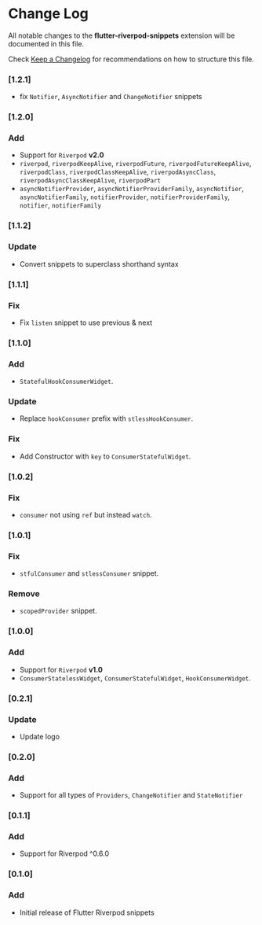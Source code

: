 # Change Log

All notable changes to the **flutter-riverpod-snippets** extension will be documented in this file.

Check [Keep a Changelog](http://keepachangelog.com/) for recommendations on how to structure this file.

### [1.2.1]
- fix `Notifier`, `AsyncNotifier` and `ChangeNotifier` snippets
### [1.2.0]

### Add
- Support for `Riverpod` **v2.0**
- `riverpod`, `riverpodKeepAlive`, `riverpodFuture`, `riverpodFutureKeepAlive`, `riverpodClass`, `riverpodClassKeepAlive`, `riverpodAsyncClass`, `riverpodAsyncClassKeepAlive`, `riverpodPart`
- `asyncNotifierProvider`, `asyncNotifierProviderFamily`, `asyncNotifier`, `asyncNotifierFamily`, `notifierProvider`, `notifierProviderFamily`, `notifier`, `notifierFamily`

### [1.1.2]

### Update

- Convert snippets to superclass shorthand syntax

### [1.1.1]

### Fix

- Fix `listen` snippet to use previous & next

### [1.1.0]

### Add

- `StatefulHookConsumerWidget`.

### Update

- Replace `hookConsumer` prefix with `stlessHookConsumer`.

### Fix

- Add Constructor with `key` to `ConsumerStatefulWidget`.

### [1.0.2]

### Fix

- `consumer` not using `ref` but instead `watch`.

### [1.0.1]

### Fix

- `stfulConsumer` and `stlessConsumer` snippet.

### Remove

- `scopedProvider` snippet.

### [1.0.0]

### Add

- Support for `Riverpod` **v1.0**
- `ConsumerStatelessWidget`, `ConsumerStatefulWidget`, `HookConsumerWidget`.

### [0.2.1]

### Update

- Update logo

### [0.2.0]

### Add

- Support for all types of `Providers`, `ChangeNotifier` and `StateNotifier`

### [0.1.1]

### Add

- Support for Riverpod ^0.6.0

### [0.1.0]

### Add

- Initial release of Flutter Riverpod snippets

